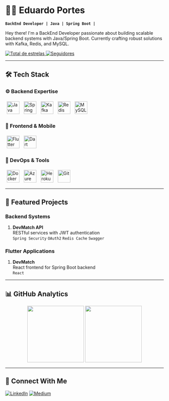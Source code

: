 # 👨‍💻 Eduardo Portes
**`BackEnd Developer | Java | Spring Boot |`**

Hey there! I'm a BackEnd Developer passionate about building scalable backend systems with Java/Spring Boot. Currently crafting robust solutions with Kafka, Redis, and MySQL.

<p align="left">
    <a href="https://github.com/EduardPortes?tab=repositories&sort=stargazers">
        <img alt="Total de estrelas" title="Total de estrelas GitHub" src="https://custom-icon-badges.demolab.com/github/stars/EduardPortes?color=55960c&style=for-the-badge&labelColor=488207&logo=star&label=estrelas"/>
    </a>
    <a href="https://github.com/EduardPortes?tab=followers">
        <img alt="Seguidores" title="Me siga no GitHub" src="https://custom-icon-badges.demolab.com/github/followers/EduardPortes?color=236ad3&labelColor=1155ba&style=for-the-badge&logo=github&label=Seguidores&logoColor=white"/>
    </a>
</p>

---

## 🛠️ Tech Stack

### ⚙️ Backend Expertise
<div>
  <img alt="Java" title="Java" width="40px" style="padding:5px;" src="https://cdn.jsdelivr.net/gh/devicons/devicon/icons/java/java-original.svg"/>
  <img alt="Spring Boot" title="Spring Boot" width="40px" style="padding:5px;" src="https://cdn.jsdelivr.net/gh/devicons/devicon/icons/spring/spring-original.svg"/>
  <img alt="Kafka" title="Apache Kafka" width="40px" style="padding:5px;" src="https://cdn.jsdelivr.net/gh/devicons/devicon/icons/apachekafka/apachekafka-original.svg"/>
  <img alt="Redis" title="Redis" width="40px" style="padding:5px;" src="https://cdn.jsdelivr.net/gh/devicons/devicon/icons/redis/redis-original.svg"/>
  <img alt="MySQL" title="MySQL" width="40px" style="padding:5px;" src="https://cdn.jsdelivr.net/gh/devicons/devicon/icons/mysql/mysql-original.svg"/>
</div>

### 📱 Frontend & Mobile
<div>
  <img alt="Flutter" title="Flutter" width="40px" style="padding:5px;" src="https://cdn.jsdelivr.net/gh/devicons/devicon/icons/flutter/flutter-original.svg"/>
  <img alt="Dart" title="Dart" width="40px" style="padding:5px;" src="https://cdn.jsdelivr.net/gh/devicons/devicon/icons/dart/dart-original.svg"/>
</div>

### 🧰 DevOps & Tools
<div>
  <img alt="Docker" title="Docker" width="40px" style="padding:5px;" src="https://cdn.jsdelivr.net/gh/devicons/devicon/icons/docker/docker-original.svg"/>
  <img alt="Azure" title="Microsoft Azure" width="40px" style="padding:5px;" src="https://cdn.jsdelivr.net/gh/devicons/devicon/icons/azure/azure-original.svg"/>
  <img alt="Heroku" title="Heroku" width="40px" style="padding:5px;" src="https://cdn.jsdelivr.net/gh/devicons/devicon/icons/heroku/heroku-original.svg"/>
  <img alt="Git" title="Git" width="40px" style="padding:5px;" src="https://cdn.jsdelivr.net/gh/devicons/devicon/icons/git/git-original.svg"/>
</div>

---

## 🚀 Featured Projects

### Backend Systems

1. **DevMatch API**  
   RESTful services with JWT authentication  
   `Spring Security` `OAuth2` `Redis Cache` `Swagger`

### Flutter Applications
1. **DevMatch**  
   React frontend for Spring Boot backend  
   `React`

---

## 📊 GitHub Analytics

<div align="center">
  <img height="180em" src="https://github-readme-stats.vercel.app/api?username=EduardPortes&show_icons=true&theme=tokyonight&include_all_commits=true&locale=pt-br"/>
  <img height="180em" src="https://github-readme-stats.vercel.app/api/top-langs/?username=EduardPortes&theme=tokyonight&layout=compact&custom_title=Tecnologias&langs_count=8&exclude_repo=EduardPortes&hide=html,css"/>
</div>

---

## 📱 Connect With Me

[<img alt="LinkedIn" src="https://img.shields.io/badge/LinkedIn-0077B5?style=for-the-badge&logo=linkedin&logoColor=white"/>](https://linkedin.com/in/eduardoportess)
[<img alt="Medium" src="https://img.shields.io/badge/Medium-12100E?style=for-the-badge&logo=medium&logoColor=white"/>](https://medium.com/@eduardportes)
